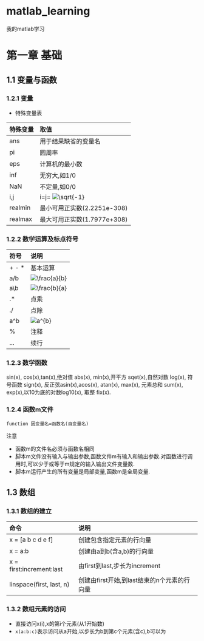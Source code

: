 # matlab_learning
我的matlab学习

# 第一章 基础
## 1.1 变量与函数
### 1.2.1 变量
- 特殊变量表

特殊变量 | 取值     
 :- | :-
 ans |用于结果缺省的变量名
pi|圆周率
eps|计算机的最小数
inf|无穷大,如1/0
NaN|不定量,如0/0
i,j|i=j= <img src="https://latex.codecogs.com/gif.latex?\sqrt{-1}" title="\sqrt{-1}" />
realmin|最小可用正实数(2.2251e-308)
realmax|最大可用正实数(1.7977e+308)

### 1.2.2 数学运算及标点符号

| 符号     | 说明    |
| :------------- | :------------- |
| + - *        | 基本运算       |
| a/b      | <img src="https://latex.codecogs.com/gif.latex?\frac{a}{b}" title="\frac{a}{b}" />      |
| a\b      | <img src="https://latex.codecogs.com/gif.latex?\frac{b}{a}" title="\frac{b}{a}" />          |
| .*       | 点乘       |
|./|点除|
|a^b|<img src="https://latex.codecogs.com/gif.latex?a^{b}" title="a^{b}" />|
|%|注释|
|...|续行|

### 1.2.3 数学函数
sin(x), cos(x),tan(x),绝对值 abs(x), min(x),开平方 sqet(x),自然对数 log(x), 符号函数 sign(x), 反正弦asin(x),acos(x), atan(x), max(x), 元素总和 sum(x), exp(x),以10为底的对数log10(x), 取整 fix(x).

### 1.2.4 函数m文件

`function 因变量名=函数名(自变量名)`

注意
- 函数m的文件名必须与函数名相同
- 脚本m文件没有输入与输出参数,函数文件m有输入和输出参数.对函数进行调用时,可以少于或等于m规定的输入输出文件变量数.
- 脚本m运行产生的所有变量是局部变量,函数m是全局变量.

## 1.3 数组
### 1.3.1 数组的建立

| 命令 | 说明 |
| :------------- | :------------- |
| x = [a b c d e f] | 创建包含指定元素的行向量 |
| x = a:b| 创建由a到b(含a,b)的行向量|
|x = first:increment:last| 由first到last,步长为increment|
| linspace(first, last, n)|创建由first开始,到last结束的n个元素的行向量|

### 1.3.2 数组元素的访问
- 直接访问x(i),x的第i个元素(从1开始数)
- `x(a:b:c)`表示访问从a开始,以步长为b到第c个元素(含c),b可以为
